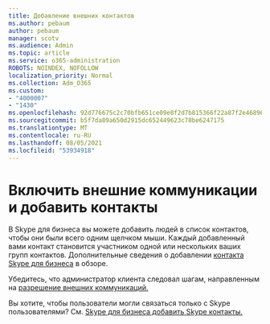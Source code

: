 ```yaml
---
title: Добавление внешних контактов
ms.author: pebaum
author: pebaum
manager: scotv
ms.audience: Admin
ms.topic: article
ms.service: o365-administration
ROBOTS: NOINDEX, NOFOLLOW
localization_priority: Normal
ms.collection: Adm_O365
ms.custom:
- "4000007"
- "1430"
ms.openlocfilehash: 92d776675c2c70bfb651ce09e0f2d7b815366f22a87f2e468964fa4971d275f4
ms.sourcegitcommit: b5f7da89a650d2915dc652449623c78be6247175
ms.translationtype: MT
ms.contentlocale: ru-RU
ms.lasthandoff: 08/05/2021
ms.locfileid: "53934918"
---
```

# <a name="enable-external-communications-and-add-contacts"></a>Включить внешние коммуникации и добавить контакты

В Skype для бизнеса вы можете добавить людей в список контактов, чтобы они были всего одним щелчком мыши. Каждый добавленный вами контакт становится участником одной или нескольких ваших групп контактов. Дополнительные сведения о добавлении [контакта Skype для бизнеса](https://support.office.com/article/add-a-contact-in-skype-for-business-89338023-2adf-4f5c-90b6-f8b6f72fadd1) в обзоре. 

Убедитесь, что администратор клиента следовал шагам, направленным на [разрешение внешних коммуникаций.](https://docs.microsoft.com/skypeforbusiness/set-up-skype-for-business-online/allow-users-to-contact-external-skype-for-business-users)

Вы хотите, чтобы пользователи могли связаться только с Skype пользователями? См. [Skype для бизнеса добавить Skype контакты.](https://docs.microsoft.com/skypeforbusiness/set-up-skype-for-business-online/let-skype-for-business-users-add-skype-contacts) 